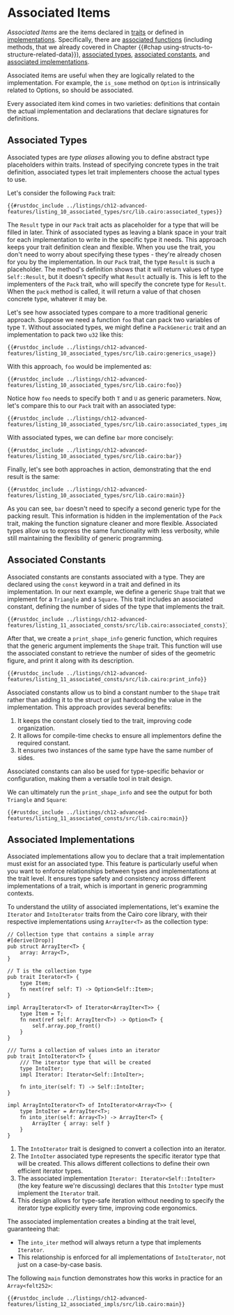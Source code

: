 # Associated Items

_Associated Items_ are the items declared in [traits] or defined in
[implementations]. Specifically, there are [associated functions] (including methods, that we already covered in Chapter {{#chap using-structs-to-structure-related-data}}), [associated types], [associated constants], and [associated implementations].

[traits]: ./ch08-02-traits-in-cairo.md
[implementations]: ./ch08-02-traits-in-cairo.md#implementing-a-trait-on-a-type
[associated types]: ./ch12-10-associated-items.md#associated-types
[associated functions]: ./ch05-03-method-syntax.md#associated-functions
[associated constants]: ./ch12-10-associated-items.md#associated-constants
[associated implementations]: ./ch12-10-associated-items.md#associated-implementations

Associated items are useful when they are logically related to the implementation. For example, the `is_some` method on `Option` is intrinsically related to Options, so should be associated.

Every associated item kind comes in two varieties: definitions that contain the actual implementation and declarations that declare signatures for definitions.

## Associated Types

Associated types are _type aliases_ allowing you to define abstract type placeholders within traits. Instead of specifying concrete types in the trait definition, associated types let trait implementers choose the actual types to use.

Let's consider the following `Pack` trait:

```cairo, noplayground
{{#rustdoc_include ../listings/ch12-advanced-features/listing_10_associated_types/src/lib.cairo:associated_types}}
```

The `Result` type in our `Pack` trait acts as placeholder for a type that will be filled in later. Think of associated types as leaving a blank space in your trait for each implementation to write in the specific type it needs. This approach keeps your trait definition clean and flexible. When you use the trait, you don't need to worry about specifying these types - they're already chosen for you by the implementation. In our `Pack` trait, the type `Result` is such a placeholder. The method's definition shows that it will return values of type `Self::Result`, but it doesn't specify what `Result` actually is. This is left to the implementers of the `Pack` trait, who will specify the concrete type for `Result`. When the `pack` method is called, it will return a value of that chosen concrete type, whatever it may be.

Let's see how associated types compare to a more traditional generic approach. Suppose we need a function `foo` that can pack two variables of type `T`. Without associated types, we might define a `PackGeneric` trait and an implementation to pack two `u32` like this:

```cairo, noplayground
{{#rustdoc_include ../listings/ch12-advanced-features/listing_10_associated_types/src/lib.cairo:generics_usage}}
```

With this approach, `foo` would be implemented as:

```cairo, noplayground
{{#rustdoc_include ../listings/ch12-advanced-features/listing_10_associated_types/src/lib.cairo:foo}}
```

Notice how `foo` needs to specify both `T` and `U` as generic parameters. Now, let's compare this to our `Pack` trait with an associated type:

```cairo, noplayground
{{#rustdoc_include ../listings/ch12-advanced-features/listing_10_associated_types/src/lib.cairo:associated_types_impl}}
```

With associated types, we can define `bar` more concisely:

```cairo, noplayground
{{#rustdoc_include ../listings/ch12-advanced-features/listing_10_associated_types/src/lib.cairo:bar}}
```

Finally, let's see both approaches in action, demonstrating that the end result is the same:

```cairo
{{#rustdoc_include ../listings/ch12-advanced-features/listing_10_associated_types/src/lib.cairo:main}}
```

As you can see, `bar` doesn't need to specify a second generic type for the packing result. This information is hidden in the implementation of the `Pack` trait, making the function signature cleaner and more flexible. Associated types allow us to express the same functionality with less verbosity, while still maintaining the flexibility of generic programming.

## Associated Constants

Associated constants are constants associated with a type. They are declared using the `const` keyword in a trait and defined in its implementation.
In our next example, we define a generic `Shape` trait that we implement for a `Triangle` and a `Square`. This trait includes an associated constant, defining the number of sides of the type that implements the trait.

```cairo, noplayground
{{#rustdoc_include ../listings/ch12-advanced-features/listing_11_associated_consts/src/lib.cairo:associated_consts}}
```

After that, we create a `print_shape_info` generic function, which requires that the generic argument implements the `Shape` trait. This function will use the associated constant to retrieve the number of sides of the geometric figure, and print it along with its description.

```cairo, noplayground
{{#rustdoc_include ../listings/ch12-advanced-features/listing_11_associated_consts/src/lib.cairo:print_info}}
```

Associated constants allow us to bind a constant number to the `Shape` trait rather than adding it to the struct or just hardcoding the value in the implementation. This approach provides several benefits:

1. It keeps the constant closely tied to the trait, improving code organization.
2. It allows for compile-time checks to ensure all implementors define the required constant.
3. It ensures two instances of the same type have the same number of sides.

Associated constants can also be used for type-specific behavior or configuration, making them a versatile tool in trait design.

We can ultimately run the `print_shape_info` and see the output for both `Triangle` and `Square`:

```cairo
{{#rustdoc_include ../listings/ch12-advanced-features/listing_11_associated_consts/src/lib.cairo:main}}
```

## Associated Implementations

Associated implementations allow you to declare that a trait implementation must exist for an associated type. This feature is particularly useful when you want to enforce relationships between types and implementations at the trait level. It ensures type safety and consistency across different implementations of a trait, which is important in generic programming contexts.

To understand the utility of associated implementations, let's examine the `Iterator` and `IntoIterator` traits from the Cairo core library, with their respective implementations using `ArrayIter<T>` as the collection type:

```cairo, noplayground
// Collection type that contains a simple array
#[derive(Drop)]
pub struct ArrayIter<T> {
    array: Array<T>,
}

// T is the collection type
pub trait Iterator<T> {
    type Item;
    fn next(ref self: T) -> Option<Self::Item>;
}

impl ArrayIterator<T> of Iterator<ArrayIter<T>> {
    type Item = T;
    fn next(ref self: ArrayIter<T>) -> Option<T> {
        self.array.pop_front()
    }
}

/// Turns a collection of values into an iterator
pub trait IntoIterator<T> {
    /// The iterator type that will be created
    type IntoIter;
    impl Iterator: Iterator<Self::IntoIter>;

    fn into_iter(self: T) -> Self::IntoIter;
}

impl ArrayIntoIterator<T> of IntoIterator<Array<T>> {
    type IntoIter = ArrayIter<T>;
    fn into_iter(self: Array<T>) -> ArrayIter<T> {
        ArrayIter { array: self }
    }
}
```

1. The `IntoIterator` trait is designed to convert a collection into an iterator.
2. The `IntoIter` associated type represents the specific iterator type that will be created. This allows different collections to define their own efficient iterator types.
3. The associated implementation `Iterator: Iterator<Self::IntoIter>` (the key feature we're discussing) declares that this `IntoIter` type must implement the `Iterator` trait.
4. This design allows for type-safe iteration without needing to specify the iterator type explicitly every time, improving code ergonomics.

The associated implementation creates a binding at the trait level, guaranteeing that:

- The `into_iter` method will always return a type that implements `Iterator`.
- This relationship is enforced for all implementations of `IntoIterator`, not just on a case-by-case basis.

The following `main` function demonstrates how this works in practice for an `Array<felt252>`:

```cairo
{{#rustdoc_include ../listings/ch12-advanced-features/listing_12_associated_impls/src/lib.cairo:main}}
```
